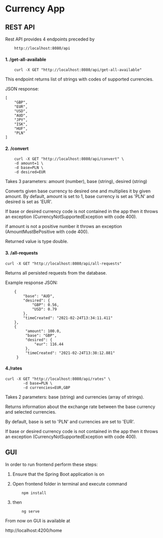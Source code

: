 # Currency App

## REST API

Rest API provides 4 endpoints preceded by

```
    http://localhost:8080/api
```
#### 1. /get-all-available

```
    curl -X GET "http://localhost:8080/api/get-all-available"
```
This endpoint returns list of strings with codes of supported currencies.

JSON response:

```
[
    "GBP",
    "EUR",
    "USD",
    "AUD",
    "JPY",
    "ISK",
    "HUF",
    "PLN"
]
```

    
#### 2. /convert

    
        curl -X GET "http://localhost:8080/api/convert" \
        -d amount=1 \
        -d base=PLN \
        -d desired=EUR
        
        
Takes 3 parameters: amount (number), base (string), desired (string)

Converts given base currency to desired one and multiplies it by given amount.
By default, amount is set to 1, base currency is set as 'PLN' and desired is set as 'EUR'.

If base or desired currency code is not contained in the app then it throws an exception (CurrencyNotSupportedException with code 400).

if amount is not a positive number it throws an exception (AmountMustBePositive with code 400).

Returned value is type double.
    
    

#### 3. /all-requests

 ```
 curl -X GET "http://localhost:8080/api/all-requests"
 ```

Returns all persisted requests from the database.

Example response JSON:
```
    {
        "base": "AUD",
        "desired": {
            "GBP": 0.56,
            "USD": 0.79
        },
        "timeCreated": "2021-02-24T13:34:11.411"
    },
    {
         "amount": 100.0,
         "base": "GBP",
         "desired": {
             "eur": 116.44
         },
         "timeCreated": "2021-02-24T13:38:12.881"
     }

```
#### 4./rates

 ```
 curl -X GET "http://localhost:8080/api/rates" \
         -d base=PLN \
         -d currencies=EUR,GBP
 ```

Takes 2 parameters: base (string) and currencies (array of strings).

Returns information about the exchange rate between the base currency and selected currencies.

By default, base is set to 'PLN' and currencies are set to 'EUR'.

If base or desired currency code is not contained in the app then it throws an exception (CurrencyNotSupportedException with code 400).



## GUI

In order to run frontend perform these steps:

1. Ensure that the Spring Boot application is on
2. Open frontend folder in terminal and execute command

    ```
        npm install
    ```

3. then 

    ```
        ng serve
    ```
From now on GUI is available at
 
http://localhost:4200/home